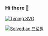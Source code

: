 ### Hi there 👋

[![Typing SVG](https://readme-typing-svg.demolab.com/?lines=Hyungyu+Andy+Lee;alias+tentiti)](https://git.io/typing-svg)

[![Solved.ac
프로필](http://mazassumnida.wtf/api/generate_badge?boj=tentiti)](https://solved.ac/tentiti)

<!--
**tentiti/tentiti** is a ✨ _special_ ✨ repository because its `README.md` (this file) appears on your GitHub profile.

Here are some ideas to get you started:

- 🔭 I’m currently working on ...
- 🌱 I’m currently learning ...
- 👯 I’m looking to collaborate on ...
- 🤔 I’m looking for help with ...
- 💬 Ask me about ...
- 📫 How to reach me: ...
- 😄 Pronouns: ...
- ⚡ Fun fact: ...
-->
